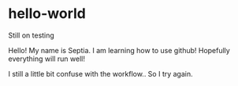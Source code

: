 # hello-world
Still on testing

Hello!
My name is Septia. I am learning how to use github! Hopefully everything will run well!

I still a little bit confuse with the workflow.. So I try again.
